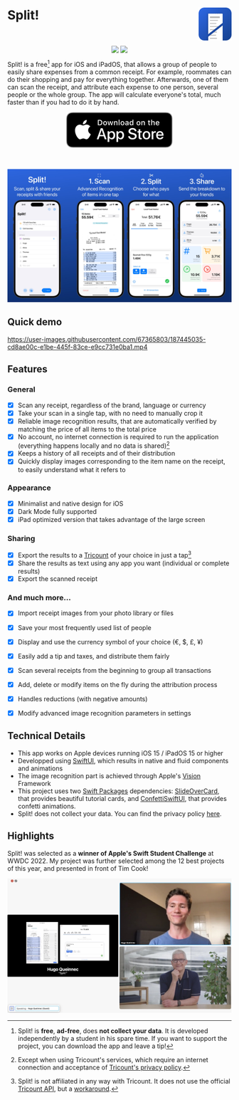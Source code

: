 <h1> Split!
  <img align="right" src="Resources/icon-radius.png" width=74px>
</h1>
<br/>

<p align="center">
  <img align="center" src="https://user-images.githubusercontent.com/67365803/170351859-860bc194-149e-41eb-8fa2-5ed8af58e5af.png#gh-light-mode-only" width=250px>
  <img align="center" src="https://user-images.githubusercontent.com/67365803/170351861-d1d8803d-094c-4909-bf58-3d90d5aa52c6.png#gh-dark-mode-only" width=250px>
</p>

Split! is a free[^1] app for iOS and iPadOS, that allows a group of people to easily share expenses from a common receipt.
For example, roommates can do their shopping and pay for everything together.
Afterwards, one of them can scan the receipt, and attribute each expense to one person, several people or the whole group.
The app will calculate everyone's total, much faster than if you had to do it by hand.
<br/>

<p align="center">
  <a href="https://apps.apple.com/fr/app/split-your-receipts/id1642182485">
    <img src="Resources/app-store.svg">
  </a>
</p>

<br/>

![](Resources/presentation.jpeg)


## Quick demo
https://user-images.githubusercontent.com/67365803/187445035-cd8ae00c-e1be-445f-83ce-e9cc731e0ba1.mp4

## Features
### General
- [x] Scan any receipt, regardless of the brand, language or currency
- [x] Take your scan in a single tap, with no need to manually crop it
- [x] Reliable image recognition results, that are automatically verified by matching the price of all items to the total price
- [x] No account, no internet connection is required to run the application (everything happens locally and no data is shared)[^2]
- [x] Keeps a history of all receipts and of their distribution
- [x] Quickly display images corresponding to the item name on the receipt, to easily understand what it refers to

### Appearance
- [x] Minimalist and native design for iOS
- [x] Dark Mode fully supported
- [x] iPad optimized version that takes advantage of the large screen

### Sharing
- [x] Export the results to a [Tricount](https://www.tricount.com/) of your choice in just a tap[^3]
- [x] Share the results as text using any app you want (individual or complete results)
- [x] Export the scanned receipt

### And much more...
- [x] Import receipt images from your photo library or files
- [x] Save your most frequently used list of people
- [x] Display and use the currency symbol of your choice (€, $, £, ¥)
- [x] Easily add a tip and taxes, and distribute them fairly
- [x] Scan several receipts from the beginning to group all transactions 
- [x] Add, delete or modify items on the fly during the attribution process
- [x] Handles reductions (with negative amounts)
- [x] Modify advanced image recognition parameters in settings


## Technical Details
- This app works on Apple devices running iOS 15 / iPadOS 15 or higher
- Developped using [SwiftUI](https://developer.apple.com/xcode/swiftui/), which results in native and fluid components and animations
- The image recognition part is achieved through Apple's [Vision](https://developer.apple.com/documentation/vision) Framework
- This project uses two [Swift Packages](https://developer.apple.com/documentation/swift_packages) dependencies: [SlideOverCard](https://github.com/joogps/SlideOverCard), that provides beautiful tutorial cards, and [ConfettiSwiftUI](https://github.com/simibac/ConfettiSwiftUI), that provides confetti animations.
- Split! does not collect your data. You can find the privacy policy [here](PRIVACY.md).

## Highlights
Split! was selected as a **winner of Apple's Swift Student Challenge** at WWDC 2022. My project was further selected among the 12 best projects of this year, and presented in front of Tim Cook!

![](Resources/tim-cook.jpg)

[^1]: Split! is **free**, **ad-free**, does **not collect your data**. It is developed independently by a student in his spare time. If you want to support the project, you can download the app and leave a tip!

[^2]: Except when using Tricount's services, which require an internet connection and acceptance of [Tricount's privacy policy](https://www.tricount.com/en/privacy-policy).

[^3]: Split! is not affiliated in any way with Tricount. It does not use the official [Tricount API](https://www.tricount.com/en/api), but a [workaround](https://github.com/hugoqnc/Split/blob/main/Split/Model/Tricount.swift).
